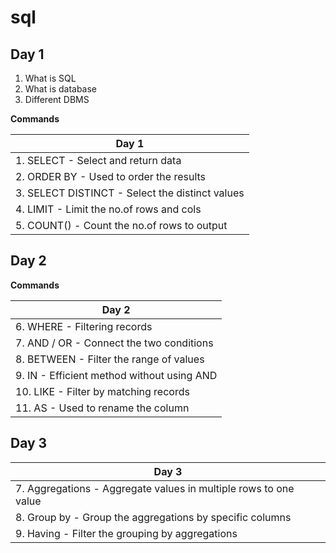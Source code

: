 # sql

## Day 1

1. What is SQL
2. What is database
3. Different DBMS

**Commands**

| Day 1           |
|---------------------
| 1. SELECT - Select and return data         |
| 2. ORDER BY - Used to order the results    |
| 3. SELECT DISTINCT - Select the distinct values |
| 4. LIMIT - Limit the no.of rows and cols          |
| 5. COUNT() - Count the no.of rows to output       |

## Day 2

**Commands**

| Day 2 |
|---------------------|
| 6. WHERE - Filtering records                   |
| 7. AND / OR - Connect the two conditions       |
| 8. BETWEEN - Filter the range of values        |
| 9. IN - Efficient method without using AND     |
| 10. LIKE - Filter by matching records          |
| 11. AS - Used to rename the column             |

## Day 3

| Day 3 |
|-----------------------|
| 7. Aggregations - Aggregate values in multiple rows to one value |
| 8. Group by - Group the aggregations by specific columns |
| 9. Having - Filter the grouping by aggregations |